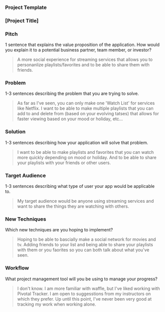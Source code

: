 ### Project Template

### [Project Title]

### Pitch

1 sentence that explains the value proposition of the application. How would you explain it to a potential business partner, team member, or investor?
>A more social experience for streaming services that allows you to personanlize playlists/favorites and to be able to share them with friends.

### Problem

1-3 sentences describing the problem that you are trying to solve.
>As far as I've seen, you can only make one 'Watch List' for services like Netflix. I want to be able to make multiple playlists that you can add to and delete from (based on your evolving tatses) that allows for faster viewing based on your mood or holiday, etc...

### Solution

1-3 sentences describing how your application will solve that problem.
>I want to be able to make playlists and favorites that you can watch more quickly depending on mood or holiday. And to be able to share your playlists with your friends or other users.

### Target Audience

1-3 sentences describing what type of user your app would be applicable to.
>My target audience would be anyone using streaming services and want to share the things they are watching with others.

### New Techniques

Which new techniques are you hoping to implement?
>Hoping to be able to bascially make a social network for movies and tv. Adding friends to your list and being able to share your playlists with them or you faorites so you can both talk about what you've seen.

### Workflow

What project management tool will you be using to manage your progress?
>I don't know. I am more familiar with waffle, but I've liked working with Pivotal Tracker. I am open to suggesstions from my instructors on which they prefer. Up until this point, I've never been very good at tracking my work when working alone.
